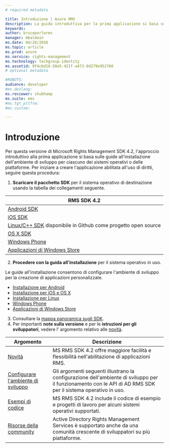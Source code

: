 ```yaml
---
# required metadata

title: Introduzione | Azure RMS
description: La guida introduttiva per la prima applicazione si basa sulle guide all'installazione dell'ambiente di sviluppo per ciascuno dei sistemi operativi o delle piattaforme.
keywords:
author: bruceperlerms
manager: mbaldwin
ms.date: 04/28/2016
ms.topic: article
ms.prod: azure
ms.service: rights-management
ms.technology: techgroup-identity
ms.assetid: 9f4cbd16-58e5-421f-a472-8d279e952760
# optional metadata

#ROBOTS:
audience: developer
#ms.devlang:
ms.reviewer: shubhamp
ms.suite: ems
#ms.tgt_pltfrm:
#ms.custom:

---
```


# Introduzione

Per questa versione di Microsoft Rights Management SDK 4.2, l'approccio introduttivo alla prima applicazione si basa sulle guide all'installazione dell'ambiente di sviluppo per ciascuno dei sistemi operativi o delle piattaforme. Per iniziare a creare l'applicazione abilitata all'uso di diritti, seguire questa procedura:

1. **Scaricare il pacchetto SDK** per il sistema operativo di destinazione usando la tabella dei collegamenti seguente.

  |RMS SDK 4.2|
  |---------------|
  |[Android SDK](http://Go.Microsoft.Com/FWLink/p/?LinkId=404271)|
  |[iOS SDK](http://Go.Microsoft.Com/FWLink/p/?LinkId=404272)|
  |[Linux/C++ SDK](https://github.com/AzureAD/rms-sdk-for-cpp) disponibile in Github come progetto open source|
  |[OS X SDK](http://Go.Microsoft.Com/FWLink/p/?LinkId=404273)|
  |[Windows Phone](http://go.microsoft.com/fwlink/p/?LinkId=524758)|
  |[Applicazioni di Windows Store](http://go.microsoft.com/fwlink/p/?LinkID=526163)|

2. **Procedere con la guida all'installazione** per il sistema operativo in uso.

  Le guide all'installazione consentono di configurare l'ambiente di sviluppo per la creazione di applicazioni personalizzate.
  - [Installazione per Android](android-sdk.md)
  - [Installazione per iOS e OS X](ios-sdk.md)          
  - [Installazione per Linux](linux-setup.md)              
  - [Windows Phone](windows-phone-apps.md)     
  - [Applicazioni di Windows Store](winrt-sdk.md)

3. Consultare la [mappa panoramica sugli SDK](api-reference-4-2.md).
4. Per importanti **note sulla versione** e per le **istruzioni per gli sviluppatori**, vedere l' argomento relativo alle [novità](release-notes.md).

  |Argomento|Descrizione|
  |-----|-----------|
  |[Novità](release-notes.md)|MS RMS SDK 4.2 offre maggiore facilità e flessibilità nell'abilitazione di applicazioni RMS.|
  |[Configurare l'ambiente di sviluppo](setup-developer-environment.md)|Gli argomenti seguenti illustrano la configurazione dell'ambiente di sviluppo per il funzionamento con le API di AD RMS SDK per il sistema operativo in uso.|
  |[Esempi di codice](code-examples.md)|MS RMS SDK 4.2 include il codice di esempio e progetti di lavoro per alcuni sistemi operativi supportati.|
  |[Risorse della community](community-resources.md)|Active Directory Rights Management Services è supportato anche da una comunità crescente di sviluppatori su più piattaforme.|


<!--HONumber=Apr16_HO4-->


